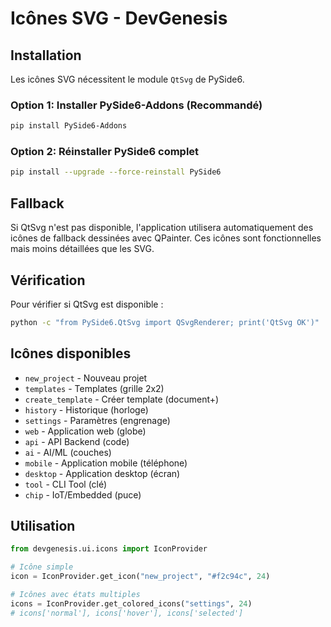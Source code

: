 # Icônes SVG - DevGenesis

## Installation

Les icônes SVG nécessitent le module `QtSvg` de PySide6.

### Option 1: Installer PySide6-Addons (Recommandé)
```bash
pip install PySide6-Addons
```

### Option 2: Réinstaller PySide6 complet
```bash
pip install --upgrade --force-reinstall PySide6
```

## Fallback

Si QtSvg n'est pas disponible, l'application utilisera automatiquement des icônes de fallback dessinées avec QPainter. Ces icônes sont fonctionnelles mais moins détaillées que les SVG.

## Vérification

Pour vérifier si QtSvg est disponible :
```bash
python -c "from PySide6.QtSvg import QSvgRenderer; print('QtSvg OK')"
```

## Icônes disponibles

- `new_project` - Nouveau projet
- `templates` - Templates (grille 2x2)
- `create_template` - Créer template (document+)
- `history` - Historique (horloge)
- `settings` - Paramètres (engrenage)
- `web` - Application web (globe)
- `api` - API Backend (code)
- `ai` - AI/ML (couches)
- `mobile` - Application mobile (téléphone)
- `desktop` - Application desktop (écran)
- `tool` - CLI Tool (clé)
- `chip` - IoT/Embedded (puce)

## Utilisation

```python
from devgenesis.ui.icons import IconProvider

# Icône simple
icon = IconProvider.get_icon("new_project", "#f2c94c", 24)

# Icônes avec états multiples
icons = IconProvider.get_colored_icons("settings", 24)
# icons['normal'], icons['hover'], icons['selected']
```

